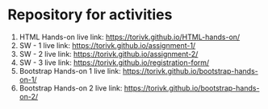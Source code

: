 # Repository for activities
1. HTML Hands-on live link: https://torivk.github.io/HTML-hands-on/
2. SW - 1 live link: https://torivk.github.io/assignment-1/
3. SW - 2 live link: https://torivk.github.io/assignment-2/
4. SW - 3 live link: https://torivk.github.io/registration-form/
5. Bootstrap Hands-on 1 live link: https://torivk.github.io/bootstrap-hands-on-1/
6. Bootstrap Hands-on 2 live link: https://torivk.github.io/bootstrap-hands-on-2/
